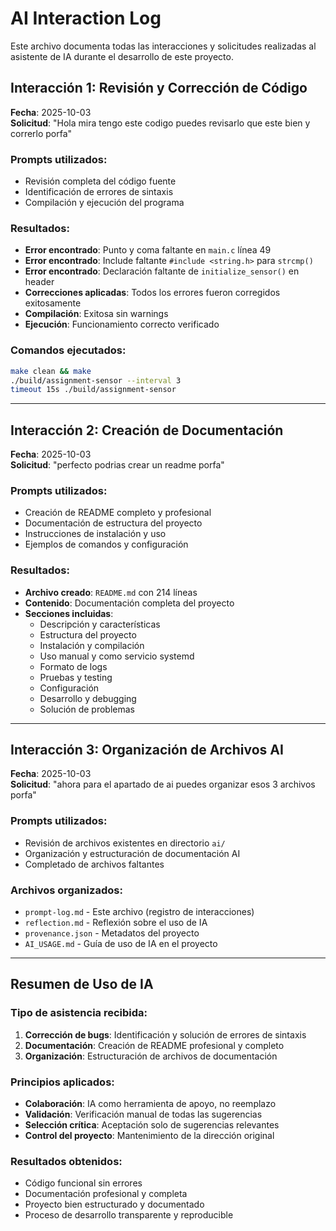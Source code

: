 # AI Interaction Log

Este archivo documenta todas las interacciones y solicitudes realizadas al asistente de IA durante el desarrollo de este proyecto.

## Interacción 1: Revisión y Corrección de Código
**Fecha**: 2025-10-03  
**Solicitud**: "Hola mira tengo este codigo puedes revisarlo que este bien y correrlo porfa"

### Prompts utilizados:
- Revisión completa del código fuente
- Identificación de errores de sintaxis
- Compilación y ejecución del programa

### Resultados:
- **Error encontrado**: Punto y coma faltante en `main.c` línea 49
- **Error encontrado**: Include faltante `#include <string.h>` para `strcmp()`
- **Error encontrado**: Declaración faltante de `initialize_sensor()` en header
- **Correcciones aplicadas**: Todos los errores fueron corregidos exitosamente
- **Compilación**: Exitosa sin warnings
- **Ejecución**: Funcionamiento correcto verificado

### Comandos ejecutados:
```bash
make clean && make
./build/assignment-sensor --interval 3
timeout 15s ./build/assignment-sensor
```

---

## Interacción 2: Creación de Documentación
**Fecha**: 2025-10-03  
**Solicitud**: "perfecto podrias crear un readme porfa"

### Prompts utilizados:
- Creación de README completo y profesional
- Documentación de estructura del proyecto
- Instrucciones de instalación y uso
- Ejemplos de comandos y configuración

### Resultados:
- **Archivo creado**: `README.md` con 214 líneas
- **Contenido**: Documentación completa del proyecto
- **Secciones incluidas**:
  - Descripción y características
  - Estructura del proyecto
  - Instalación y compilación
  - Uso manual y como servicio systemd
  - Formato de logs
  - Pruebas y testing
  - Configuración
  - Desarrollo y debugging
  - Solución de problemas

---

## Interacción 3: Organización de Archivos AI
**Fecha**: 2025-10-03  
**Solicitud**: "ahora para el apartado de ai puedes organizar esos 3 archivos porfa"

### Prompts utilizados:
- Revisión de archivos existentes en directorio `ai/`
- Organización y estructuración de documentación AI
- Completado de archivos faltantes

### Archivos organizados:
- `prompt-log.md` - Este archivo (registro de interacciones)
- `reflection.md` - Reflexión sobre el uso de IA
- `provenance.json` - Metadatos del proyecto
- `AI_USAGE.md` - Guía de uso de IA en el proyecto

---

## Resumen de Uso de IA

### Tipo de asistencia recibida:
1. **Corrección de bugs**: Identificación y solución de errores de sintaxis
2. **Documentación**: Creación de README profesional y completo
3. **Organización**: Estructuración de archivos de documentación

### Principios aplicados:
- **Colaboración**: IA como herramienta de apoyo, no reemplazo
- **Validación**: Verificación manual de todas las sugerencias
- **Selección crítica**: Aceptación solo de sugerencias relevantes
- **Control del proyecto**: Mantenimiento de la dirección original

### Resultados obtenidos:
- Código funcional sin errores
- Documentación profesional y completa
- Proyecto bien estructurado y documentado
- Proceso de desarrollo transparente y reproducible
